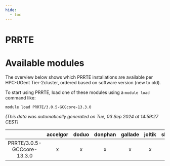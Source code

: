 ```yaml
---
hide:
  - toc
---
```


PRRTE
=====

# Available modules


The overview below shows which PRRTE installations are available per HPC-UGent Tier-2cluster, ordered based on software version (new to old).

To start using PRRTE, load one of these modules using a `module load` command like:

```shell
module load PRRTE/3.0.5-GCCcore-13.3.0
```

*(This data was automatically generated on Tue, 03 Sep 2024 at 14:59:27 CEST)*  

| |accelgor|doduo|donphan|gallade|joltik|shinx|skitty|
| :---: | :---: | :---: | :---: | :---: | :---: | :---: | :---: |
|PRRTE/3.0.5-GCCcore-13.3.0|x|x|x|x|x|x|x|
